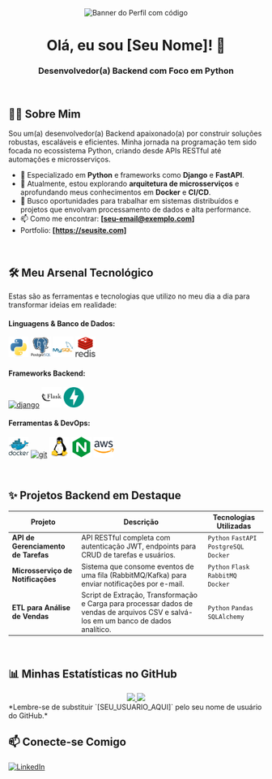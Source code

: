 <div align="center">
  <img src="https://i.imgur.com/v8SjV4v.gif" alt="Banner do Perfil com código" width="800"/>
  <h1>Olá, eu sou [Seu Nome]! 👋</h1>
  <h3>Desenvolvedor(a) Backend com Foco em Python</h3>
</div>

<br>

## 👨‍💻 Sobre Mim

Sou um(a) desenvolvedor(a) Backend apaixonado(a) por construir soluções robustas, escaláveis e eficientes. Minha jornada na programação tem sido focada no ecossistema Python, criando desde APIs RESTful até automações e microsserviços.

- 🐍 Especializado em **Python** e frameworks como **Django** e **FastAPI**.
- 🌱 Atualmente, estou explorando **arquitetura de microsserviços** e aprofundando meus conhecimentos em **Docker** e **CI/CD**.
- 🚀 Busco oportunidades para trabalhar em sistemas distribuídos e projetos que envolvam processamento de dados e alta performance.
- 📫 Como me encontrar: **[seu-email@exemplo.com]**
- Portfolio: **[https://seusite.com]**

<br>

## 🛠️ Meu Arsenal Tecnológico

Estas são as ferramentas e tecnologias que utilizo no meu dia a dia para transformar ideias em realidade:

<div align="left">
  <h4>Linguagens & Banco de Dados:</h4>
  <p>
    <a href="https://www.python.org" target="_blank" rel="noreferrer"><img src="https://raw.githubusercontent.com/devicons/devicon/master/icons/python/python-original.svg" alt="python" width="40" height="40"/></a>
    <a href="https://www.postgresql.org" target="_blank" rel="noreferrer"><img src="https://raw.githubusercontent.com/devicons/devicon/master/icons/postgresql/postgresql-original-wordmark.svg" alt="postgresql" width="40" height="40"/></a>
    <a href="https://www.mysql.com/" target="_blank" rel="noreferrer"><img src="https://raw.githubusercontent.com/devicons/devicon/master/icons/mysql/mysql-original-wordmark.svg" alt="mysql" width="40" height="40"/></a>
    <a href="https://redis.io" target="_blank" rel="noreferrer"><img src="https://raw.githubusercontent.com/devicons/devicon/master/icons/redis/redis-original-wordmark.svg" alt="redis" width="40" height="40"/></a>
  </p>
  
  <h4>Frameworks Backend:</h4>
  <p>
    <a href="https://www.djangoproject.com/" target="_blank" rel="noreferrer"><img src="https://cdn.worldvectorlogo.com/logos/django.svg" alt="django" width="40" height="40"/></a>
    <a href="https://flask.palletsprojects.com/" target="_blank" rel="noreferrer"><img src="https://raw.githubusercontent.com/devicons/devicon/master/icons/flask/flask-original-wordmark.svg" alt="flask" width="40" height="40"/></a>
    <a href="https://fastapi.tiangolo.com/" target="_blank" rel="noreferrer"><img src="https://raw.githubusercontent.com/devicons/devicon/master/icons/fastapi/fastapi-original.svg" alt="fastapi" width="40" height="40"/></a>
  </p>
  
  <h4>Ferramentas & DevOps:</h4>
  <p>
    <a href="https://www.docker.com/" target="_blank" rel="noreferrer"><img src="https://raw.githubusercontent.com/devicons/devicon/master/icons/docker/docker-original-wordmark.svg" alt="docker" width="40" height="40"/></a>
    <a href="https://git-scm.com/" target="_blank" rel="noreferrer"><img src="https://www.vectorlogo.zone/logos/git-scm/git-scm-icon.svg" alt="git" width="40" height="40"/></a>
    <a href="https://www.linux.org/" target="_blank" rel="noreferrer"><img src="https://raw.githubusercontent.com/devicons/devicon/master/icons/linux/linux-original.svg" alt="linux" width="40" height="40"/></a>
    <a href="https://www.nginx.com" target="_blank" rel="noreferrer"><img src="https://raw.githubusercontent.com/devicons/devicon/master/icons/nginx/nginx-original.svg" alt="nginx" width="40" height="40"/></a>
     <a href="https://aws.amazon.com" target="_blank" rel="noreferrer"><img src="https://raw.githubusercontent.com/devicons/devicon/master/icons/amazonwebservices/amazonwebservices-original-wordmark.svg" alt="aws" width="40" height="40"/></a>
  </p>
</div>

<br>

## ✨ Projetos Backend em Destaque

| Projeto | Descrição | Tecnologias Utilizadas |
|---|---|---|
| **API de Gerenciamento de Tarefas** | API RESTful completa com autenticação JWT, endpoints para CRUD de tarefas e usuários. | `Python` `FastAPI` `PostgreSQL` `Docker` |
| **Microsserviço de Notificações** | Sistema que consome eventos de uma fila (RabbitMQ/Kafka) para enviar notificações por e-mail. | `Python` `Flask` `RabbitMQ` `Docker` |
| **ETL para Análise de Vendas** | Script de Extração, Transformação e Carga para processar dados de vendas de arquivos CSV e salvá-los em um banco de dados analítico. | `Python` `Pandas` `SQLAlchemy` |

<br>

## 📊 Minhas Estatísticas no GitHub

<div align="center">
  <a href="https://github.com/[SEU_USUARIO_AQUI]">
  <img height="180em" src="https://github-readme-stats.vercel.app/api?username=[SEU_USUARIO_AQUI]&show_icons=true&theme=tokyonight&include_all_commits=true&count_private=true"/>
  <img height="180em" src="https://github-readme-stats.vercel.app/api/top-langs/?username=[SEU_USUARIO_AQUI]&layout=compact&langs_count=7&theme=tokyonight"/>
  </a>
</div>
*Lembre-se de substituir `[SEU_USUARIO_AQUI]` pelo seu nome de usuário do GitHub.*

<br>

## 📫 Conecte-se Comigo

<p align="left">
  <a href="https://linkedin.com/in/[SEU_LINKEDIN_AQUI]" target="blank"><img align="center" src="https://raw.githubusercontent.com/rahuldkjain/github-profile-readme-generator/master/src/images/icons/Social/linked-in-alt.svg" alt="LinkedIn" height="30" width="40" /></a>
</p>

